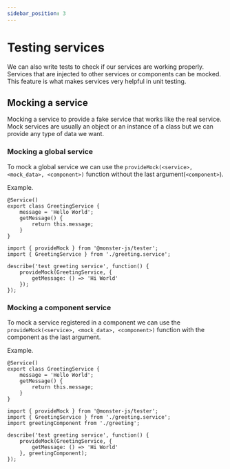 ```yaml
---
sidebar_position: 3
---
```


# Testing services

We can also write tests to check if our services are working properly.
Services that are injected to other services or components can be mocked.
This feature is what makes services very helpful in unit testing.

## Mocking a service

Mocking a service to provide a fake service that works like the real service.
Mock services are usually an object or an instance of a class but we can provide any type of data we want.

### Mocking a global service

To mock a global service we can use the `provideMock(<service>, <mock_data>, <component>)` function without the last argument(`<component>`).

Example.

```tsx title="Service"
@Service()
export class GreetingService {
    message = 'Hello World';
    getMessage() {
        return this.message;
    }
}
```

```tsx title="Test"
import { provideMock } from '@monster-js/tester';
import { GreetingService } from './greeting.service';

describe('test greeting service', function() {
    provideMock(GreetingService, {
        getMessage: () => 'Hi World'
    });
});
```

### Mocking a component service

To mock a service registered in a component we can use the `provideMock(<service>, <mock_data>, <component>)` function with the component as the last argument.

Example.

```tsx title="Service"
@Service()
export class GreetingService {
    message = 'Hello World';
    getMessage() {
        return this.message;
    }
}
```

```tsx title="Test"
import { provideMock } from '@monster-js/tester';
import { GreetingService } from './greeting.service';
import greetingComponent from './greeting';

describe('test greeting service', function() {
    provideMock(GreetingService, {
        getMessage: () => 'Hi World'
    }, greetingComponent);
});
```